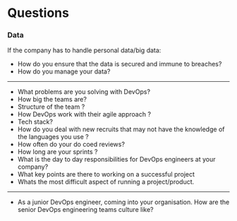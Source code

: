 # Questions

### Data


If the company has to handle personal data/big data:
* How do you ensure that the data is secured and immune to breaches?
* How do you manage your data?

---

* What problems are you solving with DevOps?
* How big the teams are?
* Structure of the team ?
* How DevOps work with their agile approach ?
* Tech stack?
* How do you deal with new recruits that may not have the knowledge of the languages you use ?
* How often do your do coed reviews?
* How long are your sprints ?
* What is the day to day responsibilities for DevOps engineers at your company?
* What key points are there to working on a successful project
* Whats the most difficult aspect of running a project/product.
---
* As a junior DevOps engineer, coming into your organisation. How are the senior DevOps engineering teams culture like?

